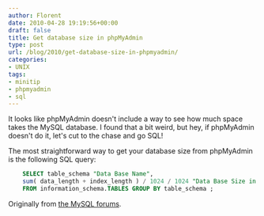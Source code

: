```yaml
---
author: Florent
date: 2010-04-28 19:19:56+00:00
draft: false
title: Get database size in phpMyAdmin
type: post
url: /blog/2010/get-database-size-in-phpmyadmin/
categories:
- UNIX
tags:
- minitip
- phpmyadmin
- sql
---
```


It looks like phpMyAdmin doesn't include a way to see how much space takes the MySQL database. I found that a bit weird, but hey, if phpMyAdmin doesn't do it, let's cut to the chase and go SQL!

The most straightforward way to get your database size from phpMyAdmin is the following SQL query:

```sql
    SELECT table_schema "Data Base Name",
    sum( data_length + index_length ) / 1024 / 1024 "Data Base Size in MB"
    FROM information_schema.TABLES GROUP BY table_schema ;
```


Originally from [the MySQL forums](http://forums.mysql.com/read.php?108,201578,201578).

